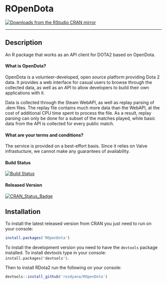 # ROpenDota
[![Downloads from the RStudio CRAN mirror](http://cranlogs.r-pkg.org/badges/ROpenDota)](https://cran.rstudio.com/web/packages/ROpenDota/index.html)
***
## Description

An R package that works as an API client for DOTA2 based on OpenDota.

#### What is OpenDota?
OpenDota is a volunteer-developed, open source platform providing Dota 2 data. It provides a web interface for casual users to browse through the collected data, as well as an API to allow developers to build their own applications with it.

Data is collected through the Steam WebAPI, as well as replay parsing of .dem files. The replay file contains much more data than the WebAPI, at the cost of additional CPU time spent to process the file. As a result, replay parsing can only be done for a subset of the matches played, while basic data from the API is collected for every public match.

#### What are your terms and conditions?
The service is provided on a best-effort basis. Since it relies on Valve infrastucture, we cannot make any guarantees of availability.

#### Build Status
[![Build Status](https://travis-ci.org/rosdyana/ROpenDota.svg?branch=master)](https://travis-ci.org/rosdyana/ROpenDota)


#### Released Version
[![CRAN_Status_Badge](http://www.r-pkg.org/badges/version/ROpenDota)](https://cran.r-project.org/package=ROpenDota)


## Installation

To install the latest released version from CRAN you just need to run on your console:

```r
install.packages('ROpenDota')
```

To install the development version you need to have the `devtools` package installed. To install devtools type in your console: `install.packages('devtools')`.

Then to install RDota2 run the following on your console:

```R
devtools::install_github('rosdyana/ROpenDota')
```

